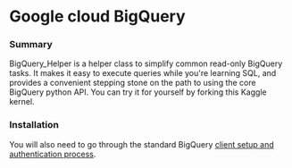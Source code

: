 # Google cloud BigQuery

### Summary
BigQuery_Helper is a helper class to simplify common read-only BigQuery tasks. It makes it easy to execute queries while you're learning SQL, and provides a convenient stepping stone on the path to using the core BigQuery python API. You can try it for yourself by forking this Kaggle kernel.

### Installation
You will also need to go through the standard BigQuery [client setup and authentication process](https://cloud.google.com/bigquery/docs/reference/libraries).



